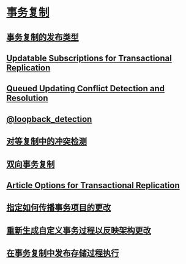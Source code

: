 # [事务复制](transactional-replication.md)
## [事务复制的发布类型](publication-types-for-transactional-replication.md)
## [Updatable Subscriptions for Transactional Replication](updatable-subscriptions-for-transactional-replication.md)
## [Queued Updating Conflict Detection and Resolution](updatable-subscriptions-queued-updating-conflict-resolution.md)
## [@loopback_detection](peer-to-peer-transactional-replication.md)
## [对等复制中的冲突检测](peer-to-peer-conflict-detection-in-peer-to-peer-replication.md)
## [双向事务复制](bidirectional-transactional-replication.md)
## [Article Options for Transactional Replication](article-options-for-transactional-replication.md)
## [指定如何传播事务项目的更改](transactional-articles-specify-how-changes-are-propagated.md)
## [重新生成自定义事务过程以反映架构更改](transactional-articles-regenerate-to-reflect-schema-changes.md)
## [在事务复制中发布存储过程执行](publishing-stored-procedure-execution-in-transactional-replication.md)

